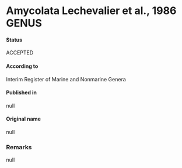 # Amycolata Lechevalier et al., 1986 GENUS

#### Status
ACCEPTED

#### According to
Interim Register of Marine and Nonmarine Genera

#### Published in
null

#### Original name
null

### Remarks
null
